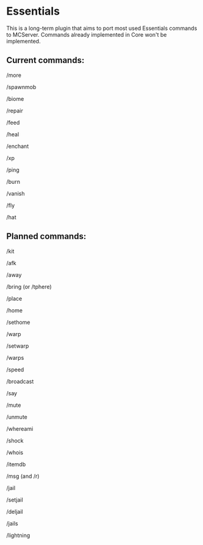 Essentials
===========

This is a long-term plugin that aims to port most used Essentials commands to MCServer. Commands already implemented in Core won't be implemented.

Current commands:
---
/more

/spawnmob

/biome

/repair

/feed

/heal

/enchant

/xp

/ping

/burn

/vanish

/fly

/hat

Planned commands:
---


/kit

/afk

/away

/bring (or /tphere)

/place

/home

/sethome

/warp

/setwarp

/warps

/speed

/broadcast

/say

/mute

/unmute

/whereami

/shock


/whois

/itemdb

/msg (and /r)

/jail

/setjail

/deljail

/jails

/lightning




